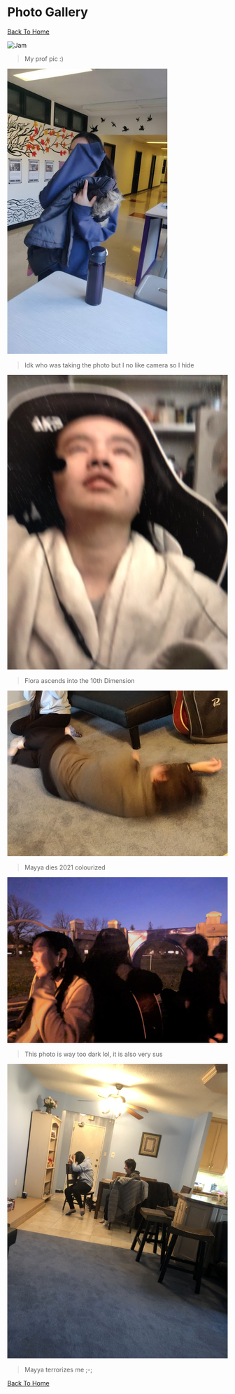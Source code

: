# Photo Gallery

[Back To Home](/index.md)

![Jam](https://jqiao6835.github.io/Qiaowo.github.io/images/jam%20fluffly%20black%20cape%20(2).png)
>My prof pic :)

![Me hiding from camera](/githubimages/I_hide.jpg)
>Idk who was taking the photo but I no like camera so I hide

![Flora ascends](/githubimages/Flora_ascends.jpg)
>Flora ascends into the 10th Dimension

![Mayya dies](/githubimages/mayya_ded.jpg)
>Mayya dies 2021 colourized

![Sus night photo](/githubimages/nightphotosus.jpg)
>This photo is way too dark lol, it is also very sus

![Mayya terrorizes me](/githubimages/mayyaterrorizesme.jpg)
>Mayya terrorizes me ;-;

[Back To Home](/index.md)